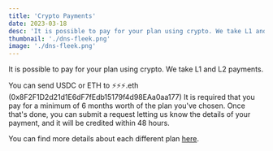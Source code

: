 ```yaml
---
title: 'Crypto Payments'
date: 2023-03-18
desc: 'It is possible to pay for your plan using crypto. We take L1 and L2 payments.'
thumbnail: './dns-fleek.png'
image: './dns-fleek.png'
---
```


It is possible to pay for your plan using crypto. We take L1 and L2 payments.

You can send USDC or ETH to ⚡⚡⚡.eth (0x8F2F1D2d21d1E6dF7fEdb15179f4d98EAa0aa177)
It is required that you pay for a minimum of 6 months worth of the plan you've chosen.
Once that's done, you can submit a request letting us know the details of your payment, and it will be credited within 48 hours.

You can find more details about each different plan [here](/pricing).
